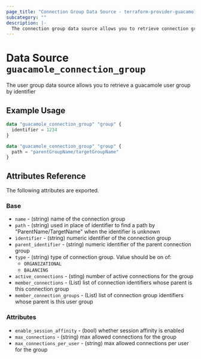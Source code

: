 ```yaml
---
page_title: "Connection Group Data Source - terraform-provider-guacamole"
subcategory: ""
description: |-
  The connection group data source allows you to retrieve connection group details by identifier or path
---
```


# Data Source `guacamole_connection_group`

The user group data source allows you to retrieve a guacamole user group by identifier

## Example Usage

```terraform
data "guacamole_connection_group" "group" {
  identifier = 1234
}
```

```terraform
data "guacamole_connection_group" "group" {
  path = "parentGroupName/targetGroupName"
}
```

## Attributes Reference

The following attributes are exported.

### Base

- `name` -  (string) name of the connection group
- `path` -  (string) used in place of identifier to find a path by "ParentName/TargetName" when the identifier is unknown
- `identifier` -  (string) numeric identifier of the connection group
- `parent_identifier` -  (string) numeric identifier of the parent connection group
- `type` -  (string) type of connection group.  Value should be on of:
  - `ORGANIZATIONAL`
  - `BALANCING`
- `active_connections` - (sting) number of active connections for the group
- `member_connections` - (List) list of connection identifiers whose parent is this connection group
- `member_connection_groups` - (List) list of connection group identifiers whose parent is this user group

### Attributes

- `enable_session_affinity` - (bool) whether session affinity is enabled
- `max_connections` - (string) max allowed connections for the group
- `max_connections_per_user` - (string) max allowed connections per user for the group
